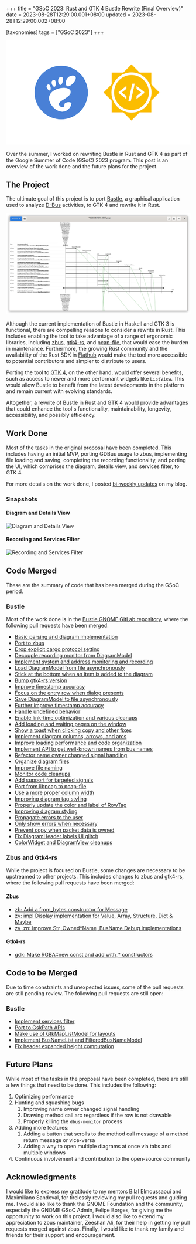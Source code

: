 +++
title = "GSoC 2023: Rust and GTK 4 Bustle Rewrite (Final Overview)"
date = 2023-08-28T12:29:00.001+08:00
updated = 2023-08-28T12:29:00.002+08:00

[taxonomies]
tags = ["GSoC 2023"]
+++

![Thumbnail](thumbnail.png)

Over the summer, I worked on rewriting Bustle in Rust and GTK 4 as part of the Google Summer of Code (GSoC) 2023 program. This post is an overview of the work done and the future plans for the project.

## The Project

The ultimate goal of this project is to port [Bustle](https://gitlab.freedesktop.org/bustle/bustle), a graphical application used to analyze [D-Bus](https://www.freedesktop.org/wiki/Software/dbus/) activities, to GTK 4 and rewrite it in Rust.

![Old Bustle](old-bustle.png)

Although the current implementation of Bustle in Haskell and GTK 3 is functional, there are compelling reasons to consider a rewrite in Rust. This includes enabling the tool to take advantage of a range of ergonomic libraries, including [zbus](https://github.com/dbus2/zbus), [gtk4-rs](https://github.com/gtk-rs/gtk4-rs), and [pcap-file](https://github.com/courvoif/pcap-file), that would ease the burden in maintenance. Furthermore, the growing Rust community and the availability of the Rust SDK in [Flathub](https://flathub.org/) would make the tool more accessible to potential contributors and simpler to distribute to users.

Porting the tool to [GTK 4](https://www.gtk.org/), on the other hand, would offer several benefits, such as access to newer and more performant widgets like `ListView`. This would allow Bustle to benefit from the latest developments in the platform and remain current with evolving standards.

Altogether, a rewrite of Bustle in Rust and GTK 4 would provide advantages that could enhance the tool's functionality, maintainability, longevity, accessibility, and possibly efficiency.

## Work Done

Most of the tasks in the original proposal have been completed. This includes having an initial MVP, porting GDBus usage to zbus, implementing file loading and saving, completing the recording functionality, and porting the UI, which comprises the diagram, details view, and services filter, to GTK 4.

For more details on the work done, I posted [bi-weekly updates](https://seadve.github.io/tags/gsoc-2023/) on my blog.

### Snapshots

#### Diagram and Details View

![Diagram and Details View](diagram-and-details-view.gif)

#### Recording and Services Filter

![Recording and Services Filter](recording-and-services-filter.gif)

## Code Merged

These are the summary of code that has been merged during the GSoC period.

### Bustle

Most of the work done is in the [Bustle GNOME GitLab repository](https://gitlab.gnome.org/msandova/bustle), where the following pull requests have been merged:

* [Basic parsing and diagram implementation](https://gitlab.gnome.org/msandova/bustle/-/merge_requests/1)
* [Port to zbus](https://gitlab.gnome.org/msandova/bustle/-/merge_requests/2)
* [Drop explicit cargo protocol setting](https://gitlab.gnome.org/msandova/bustle/-/merge_requests/3)
* [Decouple recording monitor from DiagramModel](https://gitlab.gnome.org/msandova/bustle/-/merge_requests/10)
* [Implement system and address monitoring and recording](https://gitlab.gnome.org/msandova/bustle/-/merge_requests/12)
* [Load DiagramModel from file asynchronously](https://gitlab.gnome.org/msandova/bustle/-/merge_requests/13)
* [Stick at the bottom when an item is added to the diagram](https://gitlab.gnome.org/msandova/bustle/-/merge_requests/14)
* [Bump gtk4-rs version](https://gitlab.gnome.org/msandova/bustle/-/merge_requests/15)
* [Improve timestamp accuracy](https://gitlab.gnome.org/msandova/bustle/-/merge_requests/18)
* [Focus on the entry row when dialog presents](https://gitlab.gnome.org/msandova/bustle/-/merge_requests/19)
* [Save DiagramModel to file asynchronously](https://gitlab.gnome.org/msandova/bustle/-/merge_requests/21)
* [Further improve timestamp accuracy](https://gitlab.gnome.org/msandova/bustle/-/merge_requests/22)
* [Handle undefined behavior](https://gitlab.gnome.org/msandova/bustle/-/merge_requests/23)
* [Enable link-time optimization and various cleanups](https://gitlab.gnome.org/msandova/bustle/-/merge_requests/26)
* [Add loading and waiting pages on the window](https://gitlab.gnome.org/msandova/bustle/-/merge_requests/30)
* [Show a toast when clicking copy and other fixes](https://gitlab.gnome.org/msandova/bustle/-/merge_requests/33)
* [Implement diagram columns, arrows, and arcs](https://gitlab.gnome.org/msandova/bustle/-/merge_requests/34)
* [Improve loading performance and code organization](https://gitlab.gnome.org/msandova/bustle/-/merge_requests/35)
* [Implement API to get well-known names from bus names](https://gitlab.gnome.org/msandova/bustle/-/merge_requests/36)
* [Refactor name owner changed signal handling](https://gitlab.gnome.org/msandova/bustle/-/merge_requests/37)
* [Organize diagram files](https://gitlab.gnome.org/msandova/bustle/-/merge_requests/39)
* [Improve file naming](https://gitlab.gnome.org/msandova/bustle/-/merge_requests/40)
* [Monitor code cleanups](https://gitlab.gnome.org/msandova/bustle/-/merge_requests/41)
* [Add support for targeted signals](https://gitlab.gnome.org/msandova/bustle/-/merge_requests/42)
* [Port from libpcap to pcap-file](https://gitlab.gnome.org/msandova/bustle/-/merge_requests/43)
* [Use a more proper column width](https://gitlab.gnome.org/msandova/bustle/-/merge_requests/44)
* [Improving diagram tag styling](https://gitlab.gnome.org/msandova/bustle/-/merge_requests/46)
* [Properly update the color and label of RowTag](https://gitlab.gnome.org/msandova/bustle/-/merge_requests/47)
* [Improving diagram styling](https://gitlab.gnome.org/msandova/bustle/-/merge_requests/48)
* [Propagate errors to the user](https://gitlab.gnome.org/msandova/bustle/-/merge_requests/50)
* [Only show errors when necessary](https://gitlab.gnome.org/msandova/bustle/-/merge_requests/51)
* [Prevent copy when packet data is owned](https://gitlab.gnome.org/msandova/bustle/-/merge_requests/52)
* [Fix DiagramHeader labels UI glitch](https://gitlab.gnome.org/msandova/bustle/-/merge_requests/54)
* [ColorWidget and DiagramView cleanups](https://gitlab.gnome.org/msandova/bustle/-/merge_requests/55)

### Zbus and Gtk4-rs

While the project is focused on Bustle, some changes are necessary to be upstreamed to other projects. This includes changes to zbus and gtk4-rs, where the following pull requests have been merged:

#### Zbus

* [zb: Add a from_bytes constructor for Message](https://github.com/dbus2/zbus/pull/370)
* [zv: impl Display implementation for Value, Array, Structure, Dict & Maybe](https://github.com/dbus2/zbus/pull/379)
* [zv, zn: Improve Str, Owned*Name, BusName Debug implementations](https://github.com/dbus2/zbus/pull/450)

#### Gtk4-rs

* [gdk: Make RGBA::new const and add with_* constructors](https://github.com/gtk-rs/gtk4-rs/pull/1468)

## Code to be Merged

Due to time constraints and unexpected issues, some of the pull requests are still pending review. The following pull requests are still open:

### Bustle

* [Implement services filter](https://gitlab.gnome.org/msandova/bustle/-/merge_requests/49)
* [Port to GskPath APIs](https://gitlab.gnome.org/msandova/bustle/-/merge_requests/53)
* [Make use of GtkMapListModel for layouts](https://gitlab.gnome.org/msandova/bustle/-/merge_requests/56)
* [Implement BusNameList and FilteredBusNameModel](https://gitlab.gnome.org/msandova/bustle/-/merge_requests/57)
* [Fix header expanded height computation](https://gitlab.gnome.org/msandova/bustle/-/merge_requests/58)

## Future Plans

While most of the tasks in the proposal have been completed, there are still a few things that need to be done. This includes the following:

1. Optimizing performance
2. Hunting and squashing bugs
   1. Improving name owner changed signal handling
   2. Drawing method call arc regardless if the row is not drawable
   3. Properly killing the `dbus-monitor` process
3. Adding more features:
   1. Adding a button that scrolls to the method call message of a method return message or vice-versa
   2. Adding a way to open multiple diagrams at once via tabs and multiple windows
4. Continuous involvement and contribution to the open-source community

## Acknowledgments

I would like to express my gratitude to my mentors Bilal Elmoussaoui and Maximiliano Sandoval, for tirelessly reviewing my pull requests and guiding me. I would also like to thank the GNOME Foundation and the community, especially the GNOME GSoC Admin, Felipe Borges, for giving me the opportunity to work on this project. I would also like to extend my appreciation to zbus maintainer, Zeeshan Ali, for their help in getting my pull requests merged against zbus. Finally, I would like to thank my family and friends for their support and encouragement.



